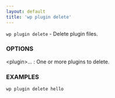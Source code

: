 ```yaml
---
layout: default
title: 'wp plugin delete'
---
```


`wp plugin delete` - Delete plugin files.

### OPTIONS

&lt;plugin&gt;...
: One or more plugins to delete.

### EXAMPLES

    wp plugin delete hello


